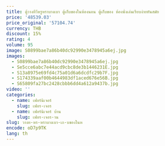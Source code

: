 ```yaml
---
title: ตู้วางทีวีหรูหราบางเบา ตู้เก็บของในห้องนอน ตู้เก็บของ ห้องนั่งเล่นเรียบง่ายทันสมัย
price: '48539.03'
price_original: '57104.74'
currency: THB
discount: 15%
rating: 4
volume: 95
image: S0899bae7a86b40dc92990e3478945a6ej.jpg
images:
  - S0899bae7a86b40dc92990e3478945a6ej.jpg
  - Se5cce6abc7e44acd9cbc8de3b1446231E.jpg
  - S13a8975e69fd4c75a01d6a6dcdfc29b7F.jpg
  - S174339aaf00b4644983df1aced676e56B.jpg
  - S65809fa27bc2428cbbb6dd4a612a9437b.jpg
video: ''
categories:
  - name: เฟอร์นิเจอร์
    slug: เฟอร-เจอร
  - name: เฟอร์นิเจอร์ บ้าน
    slug: เฟอร-เจอร-าน
slug: วางท-หร-หราบางเบา-เก-บของในห
encode: oD7p9TK
lang: th
---
```

  
